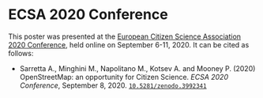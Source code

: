 # ECSA 2020 Conference
This poster was presented at the [European Citizen Science Association 2020 Conference](https://www.ecsa-conference.eu), held online on September 6-11, 2020.
It can be cited as follows:

* Sarretta A., Minghini M., Napolitano M., Kotsev A. and Mooney P. (2020) OpenStreetMap: an opportunity for Citizen Science. _ECSA 2020 Conference_, September 8, 2020. [`10.5281/zenodo.3992341`](https://doi.org/10.5281/zenodo.3992340)
